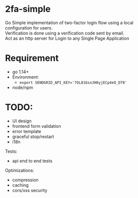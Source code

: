 # 2fa-simple 
Go Simple implementation of two-factor login flow using a local configuration for users. <br>
Verification is done using a verification code sent by email. <br>
Act as an http server for Login to any Single Page Application <br>

# Requirement
- go 1.14+
- Environment:
    - `export SENDGRID_API_KEY='7OL816snJH6yjECp4eO_DT8'`
- node/npm


# TODO:
- UI design
- frontend form validation
- error template
- graceful stop/restart
- i18n


Tests:
- api end to end tests


Optimizations:
- compression
- caching
- cors/xss security